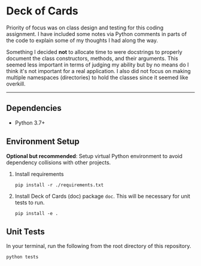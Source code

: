 # Deck of Cards

Priority of focus was on class design and testing for this coding assignment. I have included some notes via Python comments in parts of the code to explain some of my thoughts I had along the way.

Something I decided **not** to allocate time to were docstrings to properly document the class constructors, methods, and their arguments. This seemed less important in terms of judging my ability but by no means do I think it's not important for a real application. I also did not focus on making multiple namespaces (directories) to hold the classes since it seemed like overkill.

---

## Dependencies

- Python 3.7+

## Environment Setup

**Optional but recommended**: Setup virtual Python environment to avoid dependency collisions with other projects.

1. Install requirements

    ```text
    pip install -r ./requirements.txt
    ```

2. Install Deck of Cards (doc) package `doc`. This will be necessary for unit tests to run.

    ```text
    pip install -e .
    ```

## Unit Tests

In your terminal, run the following from the root directory of this repository.

```text
python tests
```
